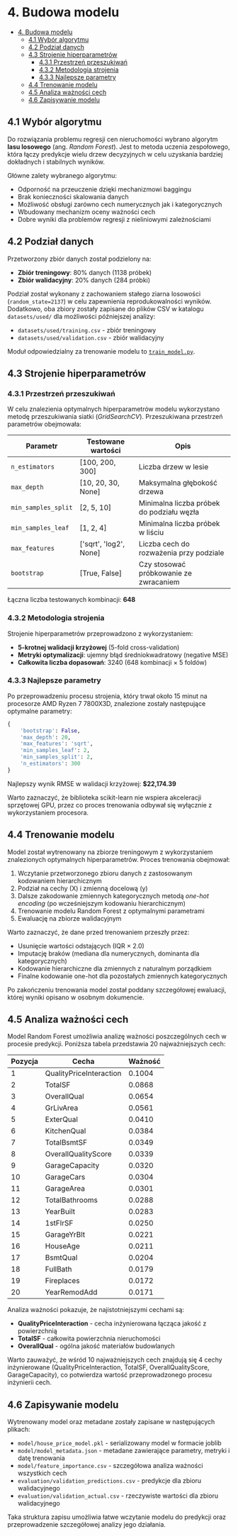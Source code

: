 # 4. Budowa modelu

- [4. Budowa modelu](#4-budowa-modelu)
  - [4.1 Wybór algorytmu](#41-wybór-algorytmu)
  - [4.2 Podział danych](#42-podział-danych)
  - [4.3 Strojenie hiperparametrów](#43-strojenie-hiperparametrów)
    - [4.3.1 Przestrzeń przeszukiwań](#431-przestrzeń-przeszukiwań)
    - [4.3.2 Metodologia strojenia](#432-metodologia-strojenia)
    - [4.3.3 Najlepsze parametry](#433-najlepsze-parametry)
  - [4.4 Trenowanie modelu](#44-trenowanie-modelu)
  - [4.5 Analiza ważności cech](#45-analiza-ważności-cech)
  - [4.6 Zapisywanie modelu](#46-zapisywanie-modelu)

## 4.1 Wybór algorytmu

Do rozwiązania problemu regresji cen nieruchomości wybrano algorytm **lasu losowego** (ang. *Random Forest*). Jest to metoda uczenia zespołowego, która łączy predykcje wielu drzew decyzyjnych w celu uzyskania bardziej dokładnych i stabilnych wyników.

Główne zalety wybranego algorytmu:
- Odporność na przeuczenie dzięki mechanizmowi baggingu
- Brak konieczności skalowania danych
- Możliwość obsługi zarówno cech numerycznych jak i kategorycznych
- Wbudowany mechanizm oceny ważności cech
- Dobre wyniki dla problemów regresji z nieliniowymi zależnościami

## 4.2 Podział danych

Przetworzony zbiór danych został podzielony na:
- **Zbiór treningowy**: 80% danych (1138 próbek)
- **Zbiór walidacyjny**: 20% danych (284 próbki)

Podział został wykonany z zachowaniem stałego ziarna losowości (`random_state=2137`) w celu zapewnienia reprodukowalności wyników. Dodatkowo, oba zbiory zostały zapisane do plików CSV w katalogu `datasets/used/` dla możliwości późniejszej analizy:
- `datasets/used/training.csv` - zbiór treningowy
- `datasets/used/validation.csv` - zbiór walidacyjny

Moduł odpowiedzialny za trenowanie modelu to [`train_model.py`](/src/models/train_model.py).

## 4.3 Strojenie hiperparametrów

### 4.3.1 Przestrzeń przeszukiwań

W celu znalezienia optymalnych hiperparametrów modelu wykorzystano metodę przeszukiwania siatki (*GridSearchCV*). Przeszukiwana przestrzeń parametrów obejmowała:

| Parametr | Testowane wartości | Opis |
|----------|-------------------|------|
| `n_estimators` | [100, 200, 300] | Liczba drzew w lesie |
| `max_depth` | [10, 20, 30, None] | Maksymalna głębokość drzewa |
| `min_samples_split` | [2, 5, 10] | Minimalna liczba próbek do podziału węzła |
| `min_samples_leaf` | [1, 2, 4] | Minimalna liczba próbek w liściu |
| `max_features` | ['sqrt', 'log2', None] | Liczba cech do rozważenia przy podziale |
| `bootstrap` | [True, False] | Czy stosować próbkowanie ze zwracaniem |

Łączna liczba testowanych kombinacji: **648**

### 4.3.2 Metodologia strojenia

Strojenie hiperparametrów przeprowadzono z wykorzystaniem:
- **5-krotnej walidacji krzyżowej** (5-fold cross-validation)
- **Metryki optymalizacji**: ujemny błąd średniokwadratowy (negative MSE)
- **Całkowita liczba dopasowań**: 3240 (648 kombinacji × 5 foldów)

### 4.3.3 Najlepsze parametry

Po przeprowadzeniu procesu strojenia, który trwał około 15 minut na procesorze AMD Ryzen 7 7800X3D, znalezione zostały następujące optymalne parametry:

```python
{
    'bootstrap': False,
    'max_depth': 20,
    'max_features': 'sqrt',
    'min_samples_leaf': 2,
    'min_samples_split': 2,
    'n_estimators': 300
}
```

Najlepszy wynik RMSE w walidacji krzyżowej: **$22,174.39**

Warto zaznaczyć, że biblioteka scikit-learn nie wspiera akceleracji sprzętowej GPU, przez co proces trenowania odbywał się wyłącznie z wykorzystaniem procesora.

## 4.4 Trenowanie modelu

Model został wytrenowany na zbiorze treningowym z wykorzystaniem znalezionych optymalnych hiperparametrów. Proces trenowania obejmował:
1. Wczytanie przetworzonego zbioru danych z zastosowanym kodowaniem hierarchicznym
2. Podział na cechy (X) i zmienną docelową (y)
3. Dalsze zakodowanie zmiennych kategorycznych metodą *one-hot encoding* (po wcześniejszym kodowaniu hierarchicznym)
4. Trenowanie modelu Random Forest z optymalnymi parametrami
5. Ewaluację na zbiorze walidacyjnym

Warto zaznaczyć, że dane przed trenowaniem przeszły przez:
- Usunięcie wartości odstających (IQR × 2.0)
- Imputację braków (mediana dla numerycznych, dominanta dla kategorycznych)
- Kodowanie hierarchiczne dla zmiennych z naturalnym porządkiem
- Finalne kodowanie one-hot dla pozostałych zmiennych kategorycznych

Po zakończeniu trenowania model został poddany szczegółowej ewaluacji, której wyniki opisano w osobnym dokumencie.

## 4.5 Analiza ważności cech

Model Random Forest umożliwia analizę ważności poszczególnych cech w procesie predykcji. Poniższa tabela przedstawia 20 najważniejszych cech:

| Pozycja | Cecha | Ważność |
|---------|-------|---------|
| 1 | QualityPriceInteraction | 0.1004 |
| 2 | TotalSF | 0.0868 |
| 3 | OverallQual | 0.0654 |
| 4 | GrLivArea | 0.0561 |
| 5 | ExterQual | 0.0410 |
| 6 | KitchenQual | 0.0384 |
| 7 | TotalBsmtSF | 0.0349 |
| 8 | OverallQualityScore | 0.0339 |
| 9 | GarageCapacity | 0.0320 |
| 10 | GarageCars | 0.0304 |
| 11 | GarageArea | 0.0301 |
| 12 | TotalBathrooms | 0.0288 |
| 13 | YearBuilt | 0.0283 |
| 14 | 1stFlrSF | 0.0250 |
| 15 | GarageYrBlt | 0.0221 |
| 16 | HouseAge | 0.0211 |
| 17 | BsmtQual | 0.0204 |
| 18 | FullBath | 0.0179 |
| 19 | Fireplaces | 0.0172 |
| 20 | YearRemodAdd | 0.0171 |

Analiza ważności pokazuje, że najistotniejszymi cechami są:
- **QualityPriceInteraction** - cecha inżynierowana łącząca jakość z powierzchnią
- **TotalSF** - całkowita powierzchnia nieruchomości
- **OverallQual** - ogólna jakość materiałów budowlanych

Warto zauważyć, że wśród 10 najważniejszych cech znajdują się 4 cechy inżynierowane (QualityPriceInteraction, TotalSF, OverallQualityScore, GarageCapacity), co potwierdza wartość przeprowadzonego procesu inżynierii cech.

## 4.6 Zapisywanie modelu

Wytrenowany model oraz metadane zostały zapisane w następujących plikach:
- `model/house_price_model.pkl` - serializowany model w formacie joblib
- `model/model_metadata.json` - metadane zawierające parametry, metryki i datę trenowania
- `model/feature_importance.csv` - szczegółowa analiza ważności wszystkich cech
- `evaluation/validation_predictions.csv` - predykcje dla zbioru walidacyjnego
- `evaluation/validation_actual.csv` - rzeczywiste wartości dla zbioru walidacyjnego

Taka struktura zapisu umożliwia łatwe wczytanie modelu do predykcji oraz przeprowadzenie szczegółowej analizy jego działania.